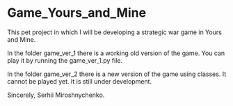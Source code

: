 # Game_Yours_and_Mine
This pet project in which I will be developing a strategic war game in Yours and Mine.

In the folder game_ver_1 there is a working old version of the game.
You can play it by running the game_ver_1.py file.

In the folder game_ver_2 there is a new version of the game using classes.
It cannot be played yet. It is still under development.

Sincerely, Serhii Miroshnychenko.

